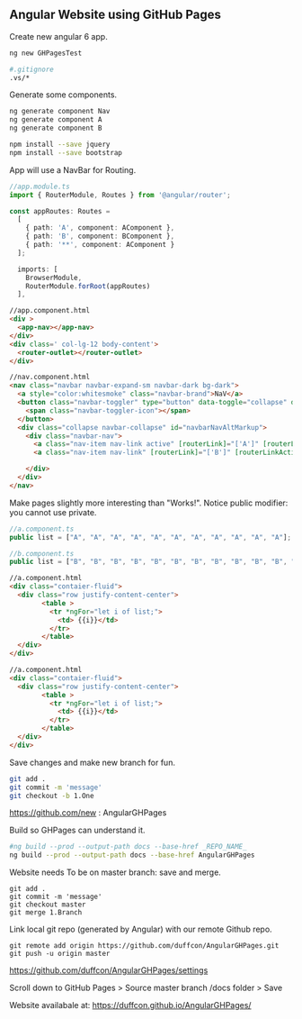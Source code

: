 ## Angular Website using GitHub Pages

Create new angular 6 app.
```bash
ng new GHPagesTest
```



```bash
#.gitignore
.vs/*
```


Generate some components.
```bash
ng generate component Nav
ng generate component A
ng generate component B
```



```bash
npm install --save jquery
npm install --save bootstrap
```



App will use a NavBar for Routing.
```ts
//app.module.ts
import { RouterModule, Routes } from '@angular/router';

const appRoutes: Routes =
  [
    { path: 'A', component: AComponent },
    { path: 'B', component: BComponent },
    { path: '**', component: AComponent }
  ];

  imports: [
    BrowserModule,
    RouterModule.forRoot(appRoutes)
  ],
```




```html
//app.component.html
<div >
  <app-nav></app-nav>
</div>
<div class=' col-lg-12 body-content'>
  <router-outlet></router-outlet>
</div>
```


```html
//nav.component.html
<nav class="navbar navbar-expand-sm navbar-dark bg-dark">
  <a style="color:whitesmoke" class="navbar-brand">NaV</a>
  <button class="navbar-toggler" type="button" data-toggle="collapse" data-target="#navbarNavAltMarkup" aria-controls="navbarNavAltMarkup" aria-expanded="false" aria-label="Toggle navigation">
    <span class="navbar-toggler-icon"></span>
  </button>
  <div class="collapse navbar-collapse" id="navbarNavAltMarkup">
    <div class="navbar-nav">
      <a class="nav-item nav-link active" [routerLink]="['A']" [routerLinkActive]="['active']">A <span class="sr-only">(current)</span></a>
      <a class="nav-item nav-link" [routerLink]="['B']" [routerLinkActive]="['active']">B</a>

    </div>
  </div>
</nav>
```
Make pages slightly more interesting than "Works!". Notice public modifier: you cannot use private.
```ts
//a.component.ts
public list = ["A", "A", "A", "A", "A", "A", "A", "A", "A", "A", "A"];
```

```ts
//b.component.ts
public list = ["B", "B", "B", "B", "B", "B", "B", "B", "B", "B", "B", "B", "B", "B", "B", "B"];
```


```html
//a.component.html
<div class="contaier-fluid">
  <div class="row justify-content-center">
        <table >
          <tr *ngFor="let i of list;">
            <td> {{i}}</td>
          </tr>
        </table>
  </div>
</div>
```


```html
//a.component.html
<div class="contaier-fluid">
  <div class="row justify-content-center">
        <table >
          <tr *ngFor="let i of list;">
            <td> {{i}}</td>
          </tr>
        </table>
  </div>
</div>
```



Save changes and make new branch for fun.
```bash
git add .
git commit -m 'message'
git checkout -b 1.One
```


https://github.com/new : AngularGHPages

Build so GHPages can understand it.
```bash
#ng build --prod --output-path docs --base-href _REPO_NAME_
ng build --prod --output-path docs --base-href AngularGHPages
```

Website needs To be on master branch: save and merge.
```
git add .
git commit -m 'message'
git checkout master
git merge 1.Branch
```

Link local git repo (generated by Angular) with our remote Github repo.
```
git remote add origin https://github.com/duffcon/AngularGHPages.git
git push -u origin master
```

https://github.com/duffcon/AngularGHPages/settings

Scroll down to GitHub Pages > Source master branch /docs folder > Save

Website availabale at: https://duffcon.github.io/AngularGHPages/
